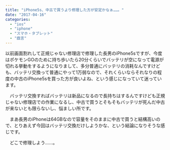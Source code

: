 ```yaml
---
title: "iPhone5s、中古で買うより修理した方が安定かなぁ……。"
date: "2017-04-16"
categories: 
  - "ios"
  - "iphone"
  - "スマホ・タブレット"
  - "戯言"
---
```


以前画面割れして正規じゃない修理店で修理した長男のiPhone5sですが、今度はポケモンGOのために持ち歩いたら20分くらいでバッテリが空になって電源が切れる挙動をするようになりまして、多分普通にバッテリの消耗なんですけども、バッテリ交換って普通にやって1万弱なので、それくらいならそれなりの程度の中古のiPhone5sを買った方が良いよね、という感じになっていて迷っています。

　バッテリ交換すればバッテリは新品になるので長持ちはするんですけども正規じゃない修理店での作業になるし、中古で買うとそもそもバッテリが死んだ中古が来ないとも限らないし、悩ましい所です。

　まあ長男のiPhoneは64GBなので容量をそのままに中古で買うと結構高いので、とりあえず今回はバッテリ交換だけしようかな、という結論になりそうな感じです。

　どこで修理しよう……。
